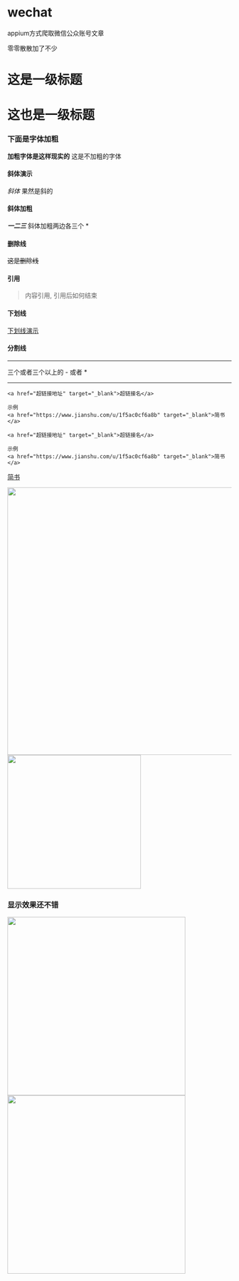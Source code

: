 



# wechat

appium方式爬取微信公众账号文章

零零散散加了不少

# 这是一级标题
# 这也是一级标题

### 下面是字体加粗

**加粗字体是这样现实的** 这是不加粗的字体



#### 斜体演示

*斜体* 果然是斜的

#### 斜体加粗

***一二三***  斜体加粗两边各三个 *

#### 删除线

~~这是删除线~~

#### 引用

> 内容引用, 引用后如何结束

#### 下划线

<u>下划线演示</u>

#### 分割线

***



三个或者三个以上的 - 或者 *

***

```
<a href="超链接地址" target="_blank">超链接名</a>

示例
<a href="https://www.jianshu.com/u/1f5ac0cf6a8b" target="_blank">简书</a>
```

```
<a href="超链接地址" target="_blank">超链接名</a>

示例
<a href="https://www.jianshu.com/u/1f5ac0cf6a8b" target="_blank">简书</a>
```



<a href="https://www.jianshu.com/u/1f5ac0cf6a8b" target="_blank">简书</a>

<img width='600px' src='https://www.baidu.com/img/bd_logo1.png'/>



<img width='300px' src='http://ww1.sinaimg.cn/large/006y8mN6ly1g6whvi41r2j30u01hcamr.jpg' />



### 显示效果还不错

<img width="400px" src="http://ww4.sinaimg.cn/large/006y8mN6ly1g6whvqmywaj30u01hctnb.jpg" />
<img width='400px' src='https://www.baidu.com/img/bd_logo1.png?where=super '/>